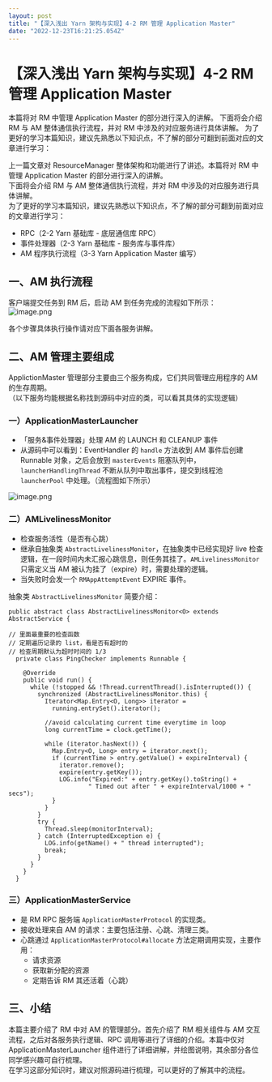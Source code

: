 ```yaml
---
layout: post
title: "【深入浅出 Yarn 架构与实现】4-2 RM 管理 Application Master"
date: "2022-12-23T16:21:25.054Z"
---
```

【深入浅出 Yarn 架构与实现】4-2 RM 管理 Application Master
=============================================

本篇将对 RM 中管理 Application Master 的部分进行深入的讲解。 下面将会介绍 RM 与 AM 整体通信执行流程，并对 RM 中涉及的对应服务进行具体讲解。 为了更好的学习本篇知识，建议先熟悉以下知识点，不了解的部分可翻到前面对应的文章进行学习：

上一篇文章对 ResourceManager 整体架构和功能进行了讲述。本篇将对 RM 中管理 Application Master 的部分进行深入的讲解。  
下面将会介绍 RM 与 AM 整体通信执行流程，并对 RM 中涉及的对应服务进行具体讲解。  
为了更好的学习本篇知识，建议先熟悉以下知识点，不了解的部分可翻到前面对应的文章进行学习：

*   RPC（2-2 Yarn 基础库 - 底层通信库 RPC）
*   事件处理器（2-3 Yarn 基础库 - 服务库与事件库）
*   AM 程序执行流程（3-3 Yarn Application Master 编写）

一、AM 执行流程
---------

客户端提交任务到 RM 后，启动 AM 到任务完成的流程如下所示：  
![image.png](https://img2023.cnblogs.com/blog/1324217/202212/1324217-20221223214540397-180012159.png)

各个步骤具体执行操作请对应下面各服务讲解。

二、AM 管理主要组成
-----------

ApplictionMaster 管理部分主要由三个服务构成，它们共同管理应用程序的 AM 的生存周期。  
（以下服务均能根据名称找到源码中对应的类，可以看其具体的实现逻辑）

### 一）ApplicationMasterLauncher

*   「服务&事件处理器」处理 AM 的 LAUNCH 和 CLEANUP 事件
*   从源码中可以看到：EventHandler 的 `handle` 方法收到 AM 事件后创建 Runnable 对象，之后会放到 `masterEvents` 阻塞队列中，`launcherHandlingThread` 不断从队列中取出事件，提交到线程池 `launcherPool` 中处理。（流程图如下所示）

![image.png](https://img2023.cnblogs.com/blog/1324217/202212/1324217-20221223214539716-207785920.png)

### 二）AMLivelinessMonitor

*   检查服务活性（是否有心跳）
*   继承自抽象类 `AbstractLivelinessMonitor`，在抽象类中已经实现好 live 检查逻辑，在一段时间内未汇报心跳信息，则任务其挂了。`AMLivelinessMonitor` 只需定义当 AM 被认为挂了（expire）时，需要处理的逻辑。
*   当失败时会发一个 `RMAppAttemptEvent` EXPIRE 事件。

抽象类 `AbstractLivelinessMonitor` 简要介绍：

    public abstract class AbstractLivelinessMonitor<O> extends AbstractService {
        
    // 里面最重要的检查函数
    // 定期遍历记录的 list，看是否有超时的
    // 检查周期默认为超时时间的 1/3
      private class PingChecker implements Runnable {
    
        @Override
        public void run() {
          while (!stopped && !Thread.currentThread().isInterrupted()) {
            synchronized (AbstractLivelinessMonitor.this) {
              Iterator<Map.Entry<O, Long>> iterator = 
                running.entrySet().iterator();
    
              //avoid calculating current time everytime in loop
              long currentTime = clock.getTime();
    
              while (iterator.hasNext()) {
                Map.Entry<O, Long> entry = iterator.next();
                if (currentTime > entry.getValue() + expireInterval) {
                  iterator.remove();
                  expire(entry.getKey());
                  LOG.info("Expired:" + entry.getKey().toString() + 
                          " Timed out after " + expireInterval/1000 + " secs");
                }
              }
            }
            try {
              Thread.sleep(monitorInterval);
            } catch (InterruptedException e) {
              LOG.info(getName() + " thread interrupted");
              break;
            }
          }
        }
      }
    

### 三）ApplicationMasterService

*   是 RM RPC 服务端 `ApplicationMasterProtocol` 的实现类。
*   接收处理来自 AM 的请求：主要包括注册、心跳、清理三类。
*   心跳通过 `ApplicationMasterProtocol#allocate` 方法定期调用实现，主要作用：
    *   请求资源
    *   获取新分配的资源
    *   定期告诉 RM 其还活着（心跳）

三、小结
----

本篇主要介绍了 RM 中对 AM 的管理部分。首先介绍了 RM 相关组件与 AM 交互流程，之后对各服务执行逻辑、RPC 调用等进行了详细的介绍。本篇中仅对 ApplicationMasterLauncher 组件进行了详细讲解，并绘图说明，其余部分各位同学感兴趣可自行梳理。  
在学习这部分知识时，建议对照源码进行梳理，可以更好的了解其中的流程。